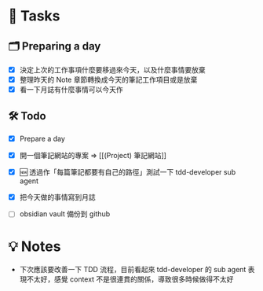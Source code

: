 # 📝 Tasks
## 🗂 Preparing a day
- [x] 決定上次的工作事項什麼要移過來今天，以及什麼事情要放棄
- [x] 整理昨天的 Note 章節轉換成今天的筆記工作項目或是放棄
- [x] 看一下月誌有什麼事情可以今天作

## 🛠 Todo
- [x] Prepare a day
- [x] 開一個筆記網站的專案 => [[(Project) 筆記網站]]
- [x] 🆕 透過作「每篇筆記都要有自己的路徑」測試一下 tdd-developer sub agent
- [x] 把今天做的事情寫到月誌
- [ ] obsidian vault 備份到 github


# 💡 Notes
- 下次應該要改善一下 TDD 流程，目前看起來 tdd-developer 的 sub agent 表現不太好，感覺 context 不是很連貫的關係，導致很多時候做得不太好